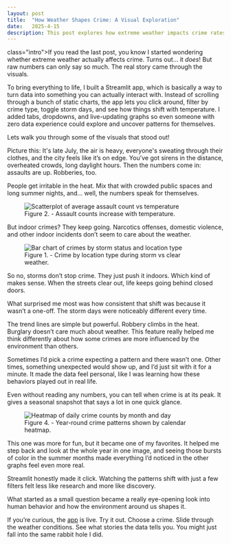 ```yaml
---
layout: post
title:  "How Weather Shapes Crime: A Visual Exploration"
date:   2025-4-15
description: This post explores how extreme weather impacts crime rates using data analysis, visualizations, and real-world trends.
---
```


class="intro"><span class="dropcap">I</span>f you read the last post, you know I started wondering whether extreme weather actually affects crime. Turns out… it <em>does</em>! But raw numbers can only say so much. The real story came through the visuals.<br>

To bring everything to life, I built a Streamlit app, which is basically a way to turn data into something you can actually interact with. Instead of scrolling through a bunch of static charts, the app lets you click around, filter by crime type, toggle storm days, and see how things shift with temperature. I added tabs, dropdowns, and live-updating graphs so even someone with zero data experience could explore and uncover patterns for themselves.<br>

Lets walk you through some of the visuals that stood out!<br>

Picture this: It's late July, the air is heavy, everyone's sweating through their clothes, and the city feels like it’s on edge. You’ve got sirens in the distance, overheated crowds, long daylight hours. Then the numbers come in: assaults are up. Robberies, too.<br>

People get irritable in the heat. Mix that with crowded public spaces and long summer nights, and... well, the numbers speak for themselves.<br>
<figure>
  <img src="{{site.url}}/{{site.baseurl}}/assets/img/assault_vs_temp.png" alt="Scatterplot of average assault count vs temperature">
  <figcaption>Figure 2. - Assault counts increase with temperature.</figcaption>
</figure>
But indoor crimes? They keep going. Narcotics offenses, domestic violence, and other indoor incidents don’t seem to care about the weather.<br>
<figure>
  <img src="{{site.url}}/{{site.baseurl}}/assets/img/location_vs_storm.png" alt="Bar chart of crimes by storm status and location type">
  <figcaption>Figure 1. - Crime by location type during storm vs clear weather.</figcaption>
</figure>
So no, storms don’t stop crime. They just push it indoors. Which kind of makes sense. When the streets clear out, life keeps going behind closed doors.<br>

What surprised me most was how consistent that shift was because it wasn’t a one-off. The storm days were noticeably different every time.<br>

The trend lines are simple but powerful. Robbery climbs in the heat. Burglary doesn’t care much about weather. This feature really helped me think differently about how some crimes are more influenced by the environment than others.<br>

Sometimes I’d pick a crime expecting a pattern and there wasn’t one. Other times, something unexpected would show up, and I’d just sit with it for a minute. It made the data feel personal, like I was learning how these behaviors played out in real life.<br>

Even without reading any numbers, you can tell when crime is at its peak. It gives a seasonal snapshot that says a lot in one quick glance.<br>
<figure>
  <img src="{{site.url}}/{{site.baseurl}}/assets/img/crime_heatmap_calendar.png" alt="Heatmap of daily crime counts by month and day">
  <figcaption>Figure 4. - Year-round crime patterns shown by calendar heatmap.</figcaption>
</figure>
This one was more for fun, but it became one of my favorites. It helped me step back and look at the whole year in one image, and seeing those bursts of color in the summer months made everything I’d noticed in the other graphs feel even more real.<br>

Streamlit honestly made it click. Watching the patterns shift with just a few filters felt less like research and more like discovery.<br>

What started as a small question became a really eye-opening look into human behavior and how the environment around us shapes it.<br>

If you’re curious, the <a href="https://crime-weather-app-2cekkmprr2p9urjmdzzcrg.streamlit.app/" target="_blank">app</a> is live. Try it out. Choose a crime. Slide through the weather conditions. See what stories the data tells you. You might just fall into the same rabbit hole I did.